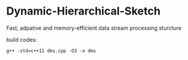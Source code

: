 # Dynamic-Hierarchical-Sketch
Fast, adpative and memory-efficient data stream processing sturcture

build codes:
```
g++ -std=c++11 dms.cpp -O3 -o dms
```
